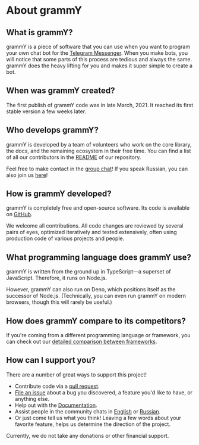 # About grammY

## What is grammY?

grammY is a piece of software that you can use when you want to program your own chat bot for the [Telegram Messenger](https://telegram.org).
When you make bots, you will notice that some parts of this process are tedious and always the same.
grammY does the heavy lifting for you and makes it super simple to create a bot.

## When was grammY created?

The first publish of grammY code was in late March, 2021.
It reached its first stable version a few weeks later.

## Who develops grammY?

grammY is developed by a team of volunteers who work on the core library, the docs, and the remaining ecosystem in their free time.
You can find a list of all our contributors in the [README](https://github.com/grammyjs/grammY#contributors-) of our repository.

Feel free to make contact in the [group chat](https://t.me/grammyjs)!
If you speak Russian, you can also join us [here](https://t.me/grammyjs_ru)!

## How is grammY developed?

grammY is completely free and open-source software.
Its code is available on [GitHub](https://github.com/grammyjs/grammY).

We welcome all contributions.
All code changes are reviewed by several pairs of eyes, optimized iteratively and tested extensively, often using production code of various projects and people.

## What programming language does grammY use?

grammY is written from the ground up in TypeScript—a superset of JavaScript.
Therefore, it runs on Node.js.

However, grammY can also run on Deno, which positions itself as the successor of Node.js.
(Technically, you can even run grammY on modern browsers, though this will rarely be useful.)

## How does grammY compare to its competitors?

If you're coming from a different programming language or framework, you can check out our [detailed comparison between frameworks](./comparison.html).

## How can I support you?

There are a number of great ways to support this project!

- Contribute code via a [pull request](https://github.com/grammyjs/grammY/pulls).
- [File an issue](https://github.com/grammyjs/grammY/issues/new) about a bug you discovered, a feature you'd like to have, or anything else.
- Help out with the [Documentation](https://github.com/grammyjs/website).
- Assist people in the community chats in [English](https://t.me/grammyjs) or [Russian](https://t.me/grammyjs_ru).
- Or just come tell us what you think!
  Leaving a few words about your favorite feature, helps us determine the direction of the project.

Currently, we do not take any donations or other financial support.
